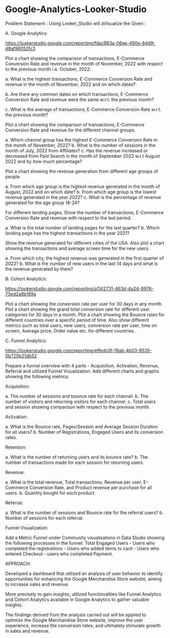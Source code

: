 # Google-Analytics-Looker-Studio

Problem Statement : Using Looker_Studio will aVisualize the Given :

A. Google Analytics: 

https://lookerstudio.google.com/reporting/fdac983a-06ee-490e-84d9-d8af96052fc3

Plot a chart showing the comparison of transactions, E-Commerce Conversion Rate and revenue in the month of November, 2022 with respect to the previous month i.e. October, 2022.

a. What is the highest transactions, E-Commerce Conversion Rate and revenue in the month of November, 2022 and on which dates?

b. Are there any common dates on which transactions, E-Commerce Conversion Rate and revenue were the same w.r.t. the previous month?

c. What is the average of transactions, E-Commerce Conversion Rate w.r.t. the previous month?

Plot a chart showing the comparison of transactions, E-Commerce Conversion Rate and revenue for the different channel groups.

a. Which channel group has the highest E-Commerce Conversion Rate in the month of November, 2022? b. What is the number of sessions in the month of July, 2022 from Affiliates? c. Has the revenue increased or decreased from Paid Search in the month of September 2022 w.r.t August 2022 and by how much percentage?

Plot a chart showing the revenue generation from different age groups of people.

a. From which age group is the highest revenue generated in the month of August, 2022 and on which date? b. From which age group is the lowest revenue generated in the year 2022? c. What is the percentage of revenue generated for the age group 18-24?

For different landing pages, Show the number of transactions, E-Commerce Conversion Rate and revenue with respect to the last period.

a. What is the total number of landing pages for the last quarter? b. Which landing page has the highest transactions in the year 2021?

Show the revenue generated for different cities of the USA. Also plot a chart showing the transactions and average screen time for the new users.

a. From which city, the highest revenue was generated in the first quarter of 2022? b. What is the number of new users in the last 14 days and what is the revenue generated by them?

B. Cohort Analytics:

https://lookerstudio.google.com/reporting/a1142731-463d-4a24-9978-73ed2a8b169a

Plot a chart showing the conversion rate per user for 30 days in any month. Plot a chart showing the grand total conversion rate for different user categories for 30 days in a month. Plot a chart showing the Bounce rates for different countries over a specific period of time. Also show different metrics such as total users, new users, conversion rate per user, time on screen, Average price, Order value etc. for different countries.

C. Funnel Analytics: 

https://lookerstudio.google.com/reporting/effedc0f-19ab-4b03-8535-0b720b21db52

Prepare a funnel overview with 4 parts - Acquisition, Activation, Revenue, Referral and utilized Funnel Visualization. Add different charts and graphs showing the following metrics:

Acquisition:

a. The number of sessions and bounce rate for each channel. b. The number of visitors and returning visitors for each channel. c. Total users and session showing comparison with respect to the previous month.

Activation:

a. What is the Bounce rate, Pages/Session and Average Session Duration for all users? b. Number of Registrations, Engaged Users and its conversion rates.

Retention:

a. What is the number of returning users and its bounce rate? b. The number of transactions made for each session for returning users.

Revenue:

a. What is the total revenue, Total transactions, Revenue per user, E-Commerce Conversion Rate, and Product revenue per purchase for all users. b. Quantity bought for each product.

Referral:

a. What is the number of sessions and Bounce rate for the referral users? b. Number of sessions for each referral.

Funnel Visualization:

Add a Metric Funnel under Community visualisations in Data Studio showing the following processes in the funnel: Total Engaged Users - Users who completed the registrations - Users who added items to card - Users who entered Checkout - users who completed Payment.

APPROACH:

Developed a dashboard that utilized an analysis of user behavior to identify opportunities for enhancing the Google Merchandise Store website, aiming to increase sales and revenue.

More precisely to gain insights, utilized functionalities like Funnel Analytics and Cohort Analytics available in Google Analytics to gather valuable insights.

The findings derived from the analysis carried out will be applied to optimize the Google Merchandise Store website, improve the user experience, increase the conversion rates, and ultimately stimulate growth in sales and revenue.
